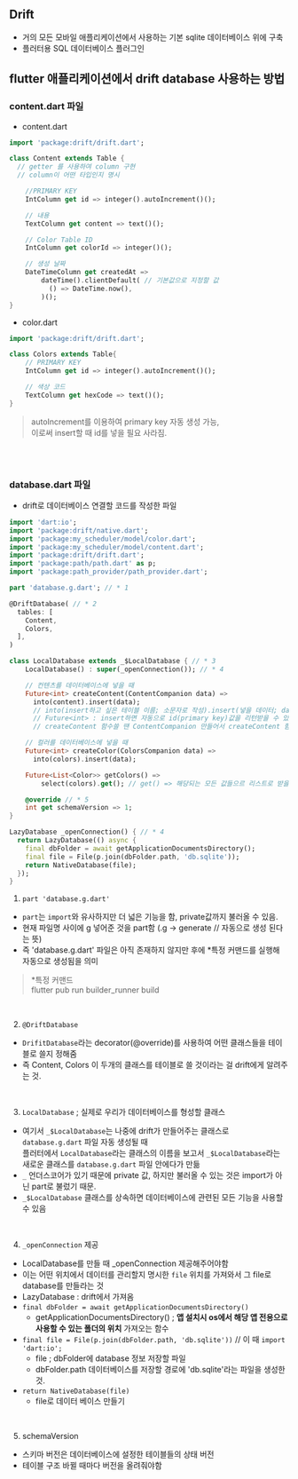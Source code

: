 ## Drift
- 거의 모든 모바일 애플리케이션에서 사용하는 기본 sqlite 데이터베이스 위에 구축
- 플러터용 SQL 데이터베이스 플러그인

## flutter 애플리케이션에서 drift database 사용하는 방법
### content.dart 파일
-  content.dart
```dart
import 'package:drift/drift.dart';

class Content extends Table {
  // getter 를 사용하여 column 구현
  // column이 어떤 타입인지 명시 

    //PRIMARY KEY
    IntColumn get id => integer().autoIncrement()();

    // 내용
    TextColumn get content => text()();

    // Color Table ID
    IntColumn get colorId => integer()();

    // 생성 날짜
    DateTimeColumn get createdAt =>
        dateTime().clientDefault( // 기본값으로 지정할 값 
          () => DateTime.now(),
        )();
}
```

- color.dart
```dart
import 'package:drift/drift.dart';

class Colors extends Table{
    // PRIMARY KEY
    IntColumn get id => integer().autoIncrement()();

    // 색상 코드
    TextColumn get hexCode => text()();
}
```

> autoIncrement를 이용하여 primary key 자동 생성 가능, <br/>
> 이로써 insert할 때 id를 넣을 필요 사라짐.

<br/>
<br/>

### database.dart 파일
- drift로 데이터베이스 연결할 코드를 작성한 파일

```dart
import 'dart:io';
import 'package:drift/native.dart';
import 'package:my_scheduler/model/color.dart';
import 'package:my_scheduler/model/content.dart';
import 'package:drift/drift.dart';
import 'package:path/path.dart' as p;
import 'package:path_provider/path_provider.dart';

part 'database.g.dart'; // * 1

@DriftDatabase( // * 2
  tables: [
    Content,
    Colors, 
  ],
)

class LocalDatabase extends _$LocalDatabase { // * 3
    LocalDatabase() : super(_openConnection()); // * 4

    // 컨텐츠를 데이터베이스에 넣을 때
    Future<int> createContent(ContentCompanion data) => 
      into(content).insert(data);
      // into(insert하고 싶은 테이블 이름; 소문자로 작성).insert(넣을 데이터; data)
      // Future<int> : insert하면 자동으로 id(primary key)값을 리턴받을 수 있음
      // createContent 함수쓸 땐 ContentCompanion 만들어서 createContent 함수 파라미터 안에 넣으면 됨.

    // 컬러를 데이터베이스에 넣을 때
    Future<int> createColor(ColorsCompanion data) => 
      into(colors).insert(data);

    Future<List<Color>> getColors() =>
        select(colors).get(); // get() => 해당되는 모든 값들으르 리스트로 받을 수 있음

    @override // * 5
    int get schemaVersion => 1;
}

LazyDatabase _openConnection() { // * 4
  return LazyDatabase(() async {
    final dbFolder = await getApplicationDocumentsDirectory();
    final file = File(p.join(dbFolder.path, 'db.sqlite'));
    return NativeDatabase(file);
  });
}
```

1. `part 'database.g.dart'`
- `part`는 `import`와 유사하지만 더 넓은 기능을 함, private값까지 불러올 수 있음.
- 현재 파일명 사이에 g 넣어준 것을 part함 (.g -> generate // 자동으로 생성 된다는 뜻)
- 즉 'database.g.dart' 파일은 아직 존재하지 않지만 후에 *특정 커맨드를 실행해 자동으로 생성됨을 의미

> *특정 커맨드 <br/>
> flutter pub run builder_runner build

<br/>

2. `@DriftDatabase`
- `DrifitDatabase`라는 decorator(@override)를 사용하여 어떤 클래스들을 테이블로 쓸지 정해줌
- 즉 Content, Colors 이 두개의 클래스를 테이블로 쓸 것이라는 걸 drift에게 알려주는 것.

<br/>

3. `LocalDatabase` ; 실제로 우리가 데이터베이스를 형성할 클래스 
- 여기서 `_$LocalDatabase`는 나중에 drift가 만들어주는 클래스로 `database.g.dart` 파일 자동 생성될 때<br/> 
플러터에서 `LocalDatabase`라는 클래스의 이름을 보고서 `_$LocalDatabase`라는 새로운 클래스를 `database.g.dart` 파일 안에다가 만듦
- `_` 언더스코어가 있기 때문에 private 값, 하지만 불러올 수 있는 것은 import가 아닌 part로 불렀기 때문.
- `_$LocalDatabase` 클래스를 상속하면 데이터베이스에 관련된 모든 기능을 사용할 수 있음

<br/>

4. `_openConnection` 제공
- LocalDatabase를 만들 때 _openConnection 제공해주어야함 
- 이는 어떤 위치에서 데이터를 관리할지 명시한 `file` 위치를 가져와서 그 file로 database를 만들라는 것
- LazyDatabase : drift에서 가져옴
- `final dbFolder = await getApplicationDocumentsDirectory()` 
    - getApplicationDocumentsDirectory() ; **앱 설치시 os에서 해당 앱 전용으로 사용할 수 있는 폴더의 위치** 가져오는 함수
- `final file = File(p.join(dbFolder.path, 'db.sqlite'))` // 이 때 `import 'dart:io';`
    - file ; dbFolder에 database 정보 저장할 파일
    - dbFolder.path 데이터베이스를 저장할 경로에 'db.sqlite'라는 파일을 생성한 것.
- `return NativeDatabase(file)`
    - file로 데이터 베이스 만들기

<br/>

5. schemaVersion   
- 스키마 버전은 데이터베이스에 설정한 테이블들의 상태 버전
- 테이블 구조 바뀔 때마다 버전을 올려줘야함